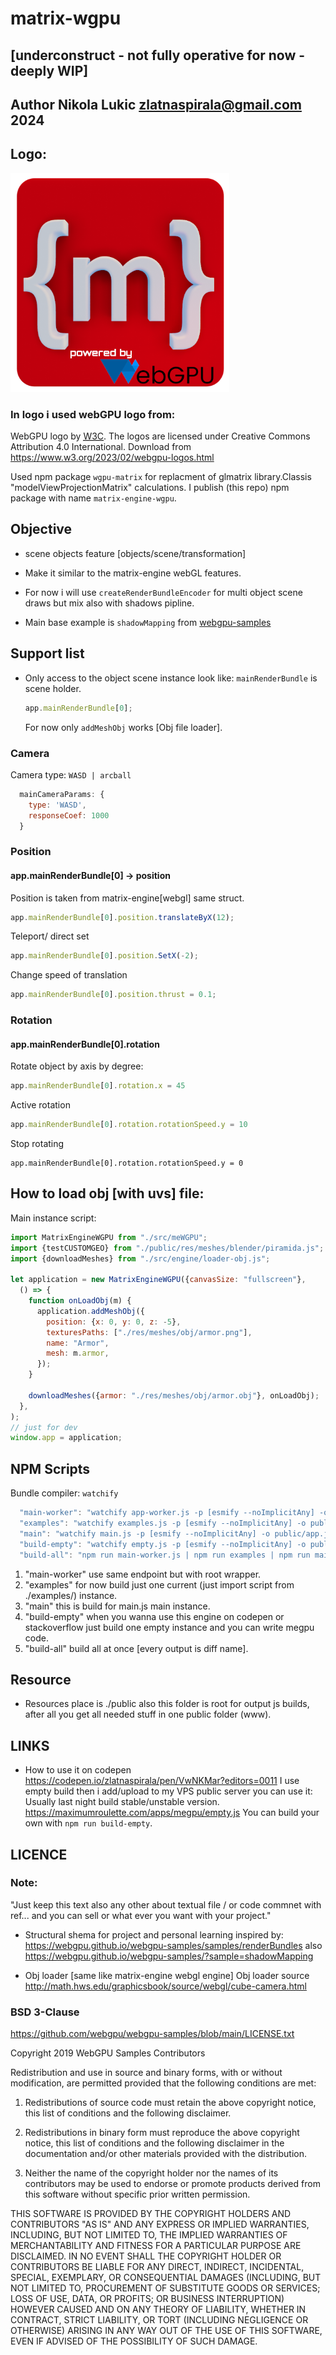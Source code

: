 # matrix-wgpu

## [underconstruct - not fully operative for now - deeply WIP]

## Author Nikola Lukic zlatnaspirala@gmail.com 2024

## Logo:

<img width="350" height="350" src="https://github.com/zlatnaspirala/matrix-engine-wgpu/blob/main/public/res/icons/512.png?raw=true" />

### In logo i used webGPU logo from:

<span>WebGPU logo by <a href="https://www.w3.org/"><abbr title="World Wide Web Consortium">W3C</abbr></a></span>.
The logos are licensed under Creative Commons Attribution 4.0 International.
Download from https://www.w3.org/2023/02/webgpu-logos.html

Used npm package `wgpu-matrix` for replacment of glmatrix library.Classis "modelViewProjectionMatrix" calculations.
I publish (this repo) npm package with name `matrix-engine-wgpu`.

## Objective

- scene objects feature [objects/scene/transformation]
- Make it similar to the matrix-engine webGL features.

- For now i will use `createRenderBundleEncoder` for multi object scene draws but mix also with shadows pipline.
- Main base example is `shadowMapping` from [webgpu-samples](https://webgpu.github.io/webgpu-samples/?sample=shadowMapping)

## Support list

- Only access to the object scene instance look like:
  `mainRenderBundle` is scene holder.
  ```js
  app.mainRenderBundle[0];
  ```

  For now only `addMeshObj` works [Obj file loader].

### Camera
Camera type: `WASD | arcball`
```js
  mainCameraParams: {
    type: 'WASD',
    responseCoef: 1000
  }
```

### Position
#### app.mainRenderBundle[0] -> position

Position is taken from matrix-engine[webgl] same struct.

```js
app.mainRenderBundle[0].position.translateByX(12);
```

Teleport/ direct set

```js
app.mainRenderBundle[0].position.SetX(-2);
```

Change speed of translation

```js
app.mainRenderBundle[0].position.thrust = 0.1;
```

### Rotation
#### app.mainRenderBundle[0].rotation

Rotate object by axis by degree:
```js
app.mainRenderBundle[0].rotation.x = 45
```

Active rotation
```js
app.mainRenderBundle[0].rotation.rotationSpeed.y = 10
```

Stop rotating
```
app.mainRenderBundle[0].rotation.rotationSpeed.y = 0
```

## How to load obj [with uvs] file:
Main instance script:
```js
import MatrixEngineWGPU from "./src/meWGPU";
import {testCUSTOMGEO} from "./public/res/meshes/blender/piramida.js";
import {downloadMeshes} from "./src/engine/loader-obj.js";

let application = new MatrixEngineWGPU({canvasSize: "fullscreen"},
  () => {
    function onLoadObj(m) {
      application.addMeshObj({
        position: {x: 0, y: 0, z: -5},
        texturesPaths: ["./res/meshes/obj/armor.png"],
        name: "Armor",
        mesh: m.armor,
      });
    }

    downloadMeshes({armor: "./res/meshes/obj/armor.obj"}, onLoadObj);
  },
);
// just for dev
window.app = application;
```

## NPM Scripts

Bundle compiler: `watchify`

```js
  "main-worker": "watchify app-worker.js -p [esmify --noImplicitAny] -o public/app-worker.js",
  "examples": "watchify examples.js -p [esmify --noImplicitAny] -o public/examples.js",
  "main": "watchify main.js -p [esmify --noImplicitAny] -o public/app.js",
  "build-empty": "watchify empty.js -p [esmify --noImplicitAny] -o public/empty.js",
  "build-all": "npm run main-worker.js | npm run examples | npm run main | npm run build-empty"
```

1. "main-worker" use same endpoint but with root wrapper.
2. "examples" for now build just one current (just import script from ./examples/) instance.
3. "main" this is build for main.js main instance.
4. "build-empty" when you wanna use this engine on codepen or stackoverflow just build one empty instance
   and you can write megpu code.
5. "build-all" build all at once [every output is diff name].

## Resource

- Resources place is ./public also this folder is root for output js builds,
  after all you get all needed stuff in one public folder (www).

## LINKS

- How to use it on codepen
  https://codepen.io/zlatnaspirala/pen/VwNKMar?editors=0011
  I use empty build then i add/upload to my VPS public server you can use it:
  Usually last night build stable/unstable version.
  https://maximumroulette.com/apps/megpu/empty.js
  You can build your own with `npm run build-empty`.

## LICENCE

### Note:

"Just keep this text also any other about textual file / or code commnet with ref...
and you can sell or what ever you want with your project."

- Structural shema for project and personal learning inspired by:
  https://webgpu.github.io/webgpu-samples/samples/renderBundles also
  https://webgpu.github.io/webgpu-samples/?sample=shadowMapping

- Obj loader [same like matrix-engine webgl engine]
  Obj loader source http://math.hws.edu/graphicsbook/source/webgl/cube-camera.html

### BSD 3-Clause

https://github.com/webgpu/webgpu-samples/blob/main/LICENSE.txt

Copyright 2019 WebGPU Samples Contributors

Redistribution and use in source and binary forms, with or without
modification, are permitted provided that the following conditions are met:

1.  Redistributions of source code must retain the above copyright notice,
    this list of conditions and the following disclaimer.

2.  Redistributions in binary form must reproduce the above copyright notice,
    this list of conditions and the following disclaimer in the documentation
    and/or other materials provided with the distribution.

3.  Neither the name of the copyright holder nor the names of its
    contributors may be used to endorse or promote products derived from this
    software without specific prior written permission.

THIS SOFTWARE IS PROVIDED BY THE COPYRIGHT HOLDERS AND CONTRIBUTORS "AS IS"
AND ANY EXPRESS OR IMPLIED WARRANTIES, INCLUDING, BUT NOT LIMITED TO, THE
IMPLIED WARRANTIES OF MERCHANTABILITY AND FITNESS FOR A PARTICULAR PURPOSE ARE
DISCLAIMED. IN NO EVENT SHALL THE COPYRIGHT HOLDER OR CONTRIBUTORS BE LIABLE
FOR ANY DIRECT, INDIRECT, INCIDENTAL, SPECIAL, EXEMPLARY, OR CONSEQUENTIAL
DAMAGES (INCLUDING, BUT NOT LIMITED TO, PROCUREMENT OF SUBSTITUTE GOODS OR
SERVICES; LOSS OF USE, DATA, OR PROFITS; OR BUSINESS INTERRUPTION) HOWEVER
CAUSED AND ON ANY THEORY OF LIABILITY, WHETHER IN CONTRACT, STRICT LIABILITY,
OR TORT (INCLUDING NEGLIGENCE OR OTHERWISE) ARISING IN ANY WAY OUT OF THE USE
OF THIS SOFTWARE, EVEN IF ADVISED OF THE POSSIBILITY OF SUCH DAMAGE.
